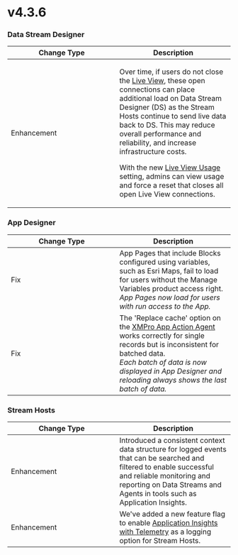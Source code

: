# v4.3.6

### Data Stream Designer

<table><thead><tr><th width="229">Change Type</th><th>Description</th></tr></thead><tbody><tr><td>Enhancement</td><td><p>Over time, if users do not close the <a href="../../concepts/data-stream/running-data-streams.md#viewing-live-data">Live View</a>, these open connections can place additional load on Data Stream Designer (DS) as the Stream Hosts continue to send live data back to DS. This may reduce overall performance and reliability, and increase infrastructure costs. </p><p></p><p>With the new <a href="../../how-to-guides/manage-site-settings.md#live-view-usage">Live View Usage</a> setting, admins can view usage and force a reset that closes all open Live View connections.</p></td></tr></tbody></table>

### App Designer

<table><thead><tr><th width="229">Change Type</th><th>Description</th></tr></thead><tbody><tr><td>Fix</td><td>App Pages that include Blocks configured using variables, such as Esri Maps, fail to load for users without the Manage Variables product access right.<br><em>App Pages now load for users with run access to the App.</em></td></tr><tr><td>Fix</td><td>The 'Replace cache' option on the <a href="https://xmpro.gitbook.io/xmpro-app/how-to-use/configuration#server">XMPro App Action Agent</a> works correctly for single records but is inconsistent for batched data. <br><em>Each batch of data is now displayed in App Designer and reloading always shows the last batch of data.</em></td></tr></tbody></table>

### Stream Hosts

<table><thead><tr><th width="229">Change Type</th><th>Description</th></tr></thead><tbody><tr><td>Enhancement</td><td>Introduced a consistent context data structure for logged events that can be searched and filtered to enable successful and reliable monitoring and reporting on Data Streams and Agents in tools such as Application Insights.</td></tr><tr><td>Enhancement</td><td>We've added a new feature flag to enable <a href="../../installation/3.-complete-installation/configure-logging-optional.md#application-insights-plus-telemetry">Application Insights with Telemetry</a> as a logging option for Stream Hosts.</td></tr></tbody></table>
